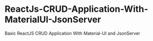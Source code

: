 # ReactJs-CRUD-Application-With-MaterialUI-JsonServer
Basic ReactJS CRUD Application With Material-UI and JsonServer
